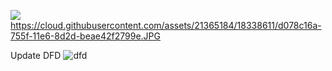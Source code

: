 ![](https://cloud.githubusercontent.com/assets/21365184/18338611/d078c16a-755f-11e6-8d2d-beae42f2799e.JPG)
https://cloud.githubusercontent.com/assets/21365184/18338611/d078c16a-755f-11e6-8d2d-beae42f2799e.JPG

Update DFD
![dfd](https://cloud.githubusercontent.com/assets/21365184/19076034/dd51fab6-8a0c-11e6-8d99-e511c1dcb5d6.jpg)
